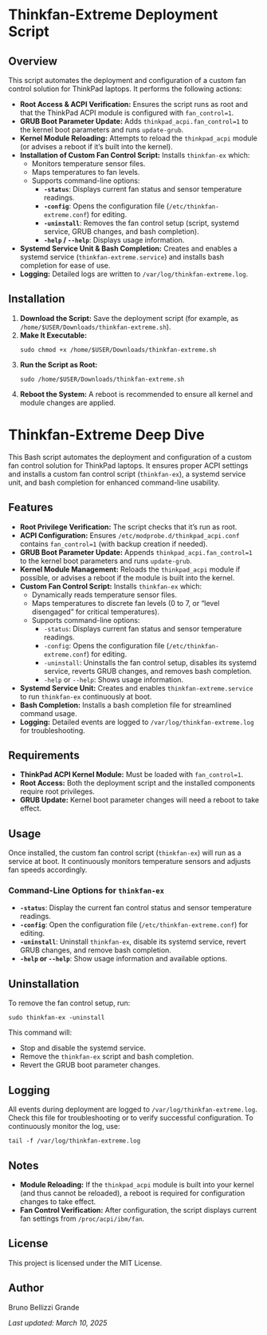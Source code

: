 # Thinkfan-Extreme Deployment Script

## Overview

This script automates the deployment and configuration of a custom fan control solution for ThinkPad laptops. It performs the following actions:

- **Root Access & ACPI Verification:** Ensures the script runs as root and that the ThinkPad ACPI module is configured with `fan_control=1`.
- **GRUB Boot Parameter Update:** Adds `thinkpad_acpi.fan_control=1` to the kernel boot parameters and runs `update-grub`.
- **Kernel Module Reloading:** Attempts to reload the `thinkpad_acpi` module (or advises a reboot if it’s built into the kernel).
- **Installation of Custom Fan Control Script:** Installs `thinkfan-ex` which:
  - Monitors temperature sensor files.
  - Maps temperatures to fan levels.
  - Supports command-line options:
    - **`-status`**: Displays current fan status and sensor temperature readings.
    - **`-config`**: Opens the configuration file (`/etc/thinkfan-extreme.conf`) for editing.
    - **`-uninstall`**: Removes the fan control setup (script, systemd service, GRUB changes, and bash completion).
    - **`-help` / `--help`**: Displays usage information.
- **Systemd Service Unit & Bash Completion:** Creates and enables a systemd service (`thinkfan-extreme.service`) and installs bash completion for ease of use.
- **Logging:** Detailed logs are written to `/var/log/thinkfan-extreme.log`.

<h2>Installation</h2>
<ol>
  <li>
    <strong>Download the Script:</strong> Save the deployment script (for example, as <code>/home/$USER/Downloads/thinkfan-extreme.sh</code>).
  </li>
  <li>
    <strong>Make It Executable:</strong>
    <pre><code>sudo chmod +x /home/$USER/Downloads/thinkfan-extreme.sh</code></pre>
  </li>
  <li>
    <strong>Run the Script as Root:</strong>
    <pre><code>sudo /home/$USER/Downloads/thinkfan-extreme.sh</code></pre>
  </li>
  <li>
    <strong>Reboot the System:</strong> A reboot is recommended to ensure all kernel and module changes are applied.
  </li>
</ol>
<h1>Thinkfan-Extreme Deep Dive</h1>
<p>This Bash script automates the deployment and configuration of a custom fan control solution for ThinkPad laptops. It ensures proper ACPI settings and installs a custom fan control script (<code>thinkfan-ex</code>), a systemd service unit, and bash completion for enhanced command-line usability.</p>
<h2>Features</h2>
<ul>
  <li><strong>Root Privilege Verification:</strong> The script checks that it’s run as root.</li>
  <li><strong>ACPI Configuration:</strong> Ensures <code>/etc/modprobe.d/thinkpad_acpi.conf</code> contains <code>fan_control=1</code> (with backup creation if needed).</li>
  <li><strong>GRUB Boot Parameter Update:</strong> Appends <code>thinkpad_acpi.fan_control=1</code> to the kernel boot parameters and runs <code>update-grub</code>.</li>
  <li><strong>Kernel Module Management:</strong> Reloads the <code>thinkpad_acpi</code> module if possible, or advises a reboot if the module is built into the kernel.</li>
  <li><strong>Custom Fan Control Script:</strong> Installs <code>thinkfan-ex</code> which:
    <ul>
      <li>Dynamically reads temperature sensor files.</li>
      <li>Maps temperatures to discrete fan levels (0 to 7, or “level disengaged” for critical temperatures).</li>
      <li>Supports command-line options:
        <ul>
          <li><code>-status</code>: Displays current fan status and sensor temperature readings.</li>
          <li><code>-config</code>: Opens the configuration file (<code>/etc/thinkfan-extreme.conf</code>) for editing.</li>
          <li><code>-uninstall</code>: Uninstalls the fan control setup, disables its systemd service, reverts GRUB changes, and removes bash completion.</li>
          <li><code>-help</code> or <code>--help</code>: Shows usage information.</li>
        </ul>
      </li>
    </ul>
  </li>
  <li><strong>Systemd Service Unit:</strong> Creates and enables <code>thinkfan-extreme.service</code> to run <code>thinkfan-ex</code> continuously at boot.</li>
  <li><strong>Bash Completion:</strong> Installs a bash completion file for streamlined command usage.</li>
  <li><strong>Logging:</strong> Detailed events are logged to <code>/var/log/thinkfan-extreme.log</code> for troubleshooting.</li>
</ul>
<h2>Requirements</h2>
<ul>
  <li><strong>ThinkPad ACPI Kernel Module:</strong> Must be loaded with <code>fan_control=1</code>.</li>
  <li><strong>Root Access:</strong> Both the deployment script and the installed components require root privileges.</li>
  <li><strong>GRUB Update:</strong> Kernel boot parameter changes will need a reboot to take effect.</li>
</ul>
<h2>Usage</h2>
<p>Once installed, the custom fan control script (<code>thinkfan-ex</code>) will run as a service at boot. It continuously monitors temperature sensors and adjusts fan speeds accordingly.</p>
<h3>Command-Line Options for <code>thinkfan-ex</code></h3>
<ul>
  <li>
    <strong><code>-status</code></strong>: Display the current fan control status and sensor temperature readings.
  </li>
  <li>
    <strong><code>-config</code></strong>: Open the configuration file (<code>/etc/thinkfan-extreme.conf</code>) for editing.
  </li>
  <li>
    <strong><code>-uninstall</code></strong>: Uninstall <code>thinkfan-ex</code>, disable its systemd service, revert GRUB changes, and remove bash completion.
  </li>
  <li>
    <strong><code>-help</code> or <code>--help</code></strong>: Show usage information and available options.
  </li>
</ul>
<h2>Uninstallation</h2>
<p>To remove the fan control setup, run:</p>
<pre><code>sudo thinkfan-ex -uninstall</code></pre>
<p>This command will:</p>
<ul>
  <li>Stop and disable the systemd service.</li>
  <li>Remove the <code>thinkfan-ex</code> script and bash completion.</li>
  <li>Revert the GRUB boot parameter changes.</li>
</ul>
<h2>Logging</h2>
<p>All events during deployment are logged to <code>/var/log/thinkfan-extreme.log</code>. Check this file for troubleshooting or to verify successful configuration. To continuously monitor the log, use:</p>
<pre><code>tail -f /var/log/thinkfan-extreme.log</code></pre>

<h2>Notes</h2>
<ul>
  <li>
    <strong>Module Reloading:</strong> If the <code>thinkpad_acpi</code> module is built into your kernel (and thus cannot be reloaded), a reboot is required for configuration changes to take effect.
  </li>
  <li>
    <strong>Fan Control Verification:</strong> After configuration, the script displays current fan settings from <code>/proc/acpi/ibm/fan</code>.
  </li>
</ul>

<h2>License</h2>
<p>This project is licensed under the MIT License.</p>
<h2>Author</h2>
<p>Bruno Bellizzi Grande</p>
<p><em>Last updated: March 10, 2025</em></p>
